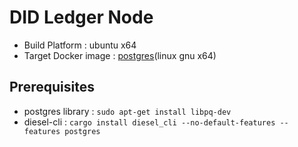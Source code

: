 # DID Ledger Node
+ Build Platform : ubuntu x64
+ Target Docker image : [postgres](https://hub.docker.com/_/postgres)(linux gnu x64)
## Prerequisites
+ postgres library : `sudo apt-get install libpq-dev`
+ diesel-cli : `cargo install diesel_cli --no-default-features --features postgres`